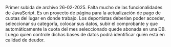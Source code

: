 Primer subida de archivo 26-02-2025.
Falta mucho de las funcionalidades de JavaScript.
Es un proyecto de página para la actualización de pago de cuotas del lugar en donde trabajo.
Los deportistas deberían poder acceder, seleccionar su categoría, colocar sus datos, subir el comprobante y que automáticamente la cuota del mes seleccionado quede abonada en una DB.
Luego quien controle dichas bases de datos podrá identificar quién está en calidad de deudor.
